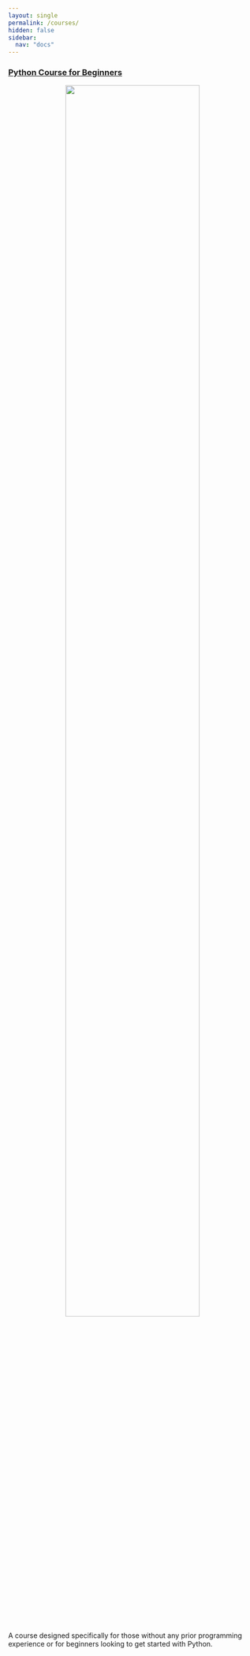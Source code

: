```yaml
---
layout: single
permalink: /courses/
hidden: false
sidebar:
  nav: "docs"
---
```


<h3><a href="https://www.udemy.com/course/learn-python-a-complete-beginners-course">Python Course for Beginners</a></h3>

<figure align="center">
    <a href="https://www.udemy.com/course/learn-python-a-complete-beginners-course">
    <img src="{{ site.url }}{{ site.baseurl }}/assets/images/pythoncourse.jpg" style="width:80%;height:80%;"></a>
</figure>
A course designed specifically for those without any prior programming experience or for beginners looking to get started with Python.
